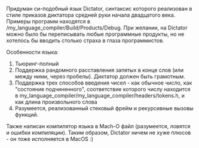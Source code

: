 Придуман си-подобный язык Dictator, синтаксис которого реализован в стиле приказов диктатора средней руки начала двадцатого века. Примеры программ находятся в /my_language_compiler/Build/Products/Debug. При желании, на Dictator можно было бы переписывать любые программные продукты, но не хотелось бы вводить столько страха в глаза программистов.

Особенности языка:
1) Тьюринг-полный
2) Поддержка рандомного расставления запятых в конце слов (или между ними, через пробелы). Диктатор должен быть грамотным.
3) Поддержка трех способов введения чисел - как обычное число, как "состояние подчиненного", соответствие которого числу находится в my_language_compiler/my_language_compiler/headers/tokens.h, и как длина произвольного слова
4) Разумеется, реализованный стековый фрейм и рекурсивные вызовы функций.

Также написан компилятор языка в Mach-O файл (разумеется, ловятся и ошибки компиляции).
Таким образом, Dictator ничем не хуже плюсов - он тоже исполняется в MacOS :)

